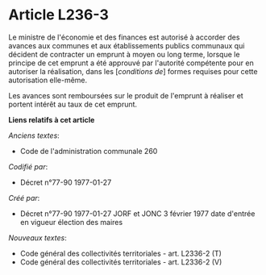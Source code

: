 # Article L236-3

Le ministre de l'économie et des finances est autorisé à accorder des avances aux communes et aux établissements publics
communaux qui décident de contracter un emprunt à moyen ou long terme, lorsque le principe de cet emprunt a été approuvé par
l'autorité compétente pour en autoriser la réalisation, dans les [*conditions de*] formes requises pour cette autorisation
elle-même. 

Les avances sont remboursées sur le produit de l'emprunt à réaliser et portent intérêt au taux de cet emprunt.

**Liens relatifs à cet article**

_Anciens textes_:

  - Code de l'administration communale 260

_Codifié par_:

  - Décret n°77-90 1977-01-27

_Créé par_:

  - Décret n°77-90 1977-01-27 JORF et JONC 3 février 1977 date d'entrée en vigueur élection des maires

_Nouveaux textes_:

  - Code général des collectivités territoriales - art. L2336-2 (T)
  - Code général des collectivités territoriales - art. L2336-2 (V)
